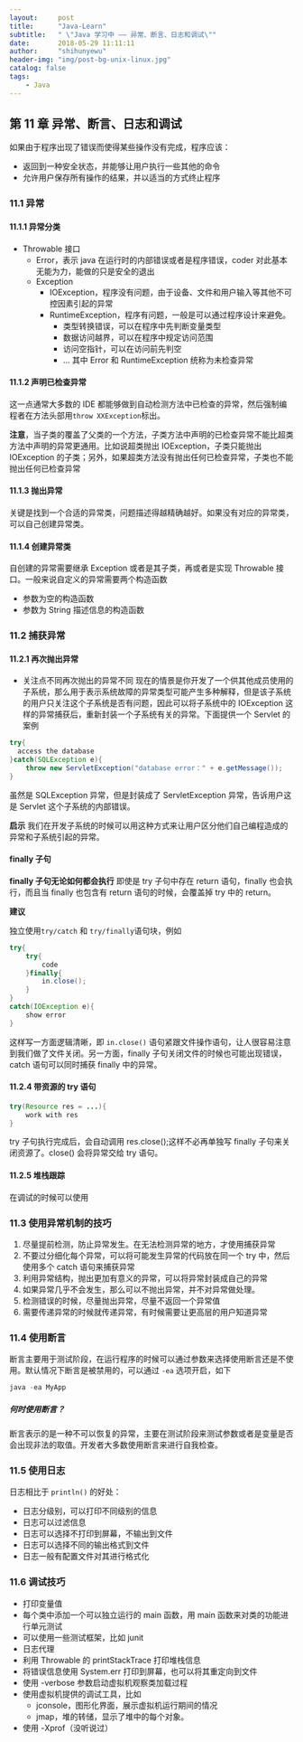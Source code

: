 ```yaml
---
layout:     post
title:      "Java-Learn"
subtitle:   " \"Java 学习中 —— 异常、断言、日志和调试\""
date:       2018-05-29 11:11:11
author:     "shihunyewu"
header-img: "img/post-bg-unix-linux.jpg"
catalog: false
tags:
    - Java
---
```


## 第 11 章 异常、断言、日志和调试
[](何种错误使用返回值，何种错误应该捕获，何种错误应该直接作为返回值？)
如果由于程序出现了错误而使得某些操作没有完成，程序应该：
* 返回到一种安全状态，并能够让用户执行一些其他的命令
* 允许用户保存所有操作的结果，并以适当的方式终止程序


### 11.1 异常
#### 11.1.1 异常分类
- Throwable 接口
	- Error，表示 java 在运行时的内部错误或者是程序错误，coder 对此基本无能为力，能做的只是安全的退出
	- Exception
		- IOException，程序没有问题，由于设备、文件和用户输入等其他不可控因素引起的异常
		- RuntimeException，程序有问题，一般是可以通过程序设计来避免。
			- 类型转换错误，可以在程序中先判断变量类型
			- 数据访问越界，可以在程序中规定访问范围
			- 访问空指针，可以在访问前先判空
			- ...
其中 Error 和 RuntimeException 统称为未检查异常

#### 11.1.2 声明已检查异常
这一点通常大多数的 IDE 都能够做到自动检测方法中已检查的异常，然后强制编程者在方法头部用```throw XXException```标出。

**注意**，当子类的覆盖了父类的一个方法，子类方法中声明的已检查异常不能比超类方法中声明的异常更通用。比如说超类抛出 IOException，子类只能抛出 IOException 的子类；另外，如果超类方法没有抛出任何已检查异常，子类也不能抛出任何已检查异常

#### 11.1.3 抛出异常
关键是找到一个合适的异常类，问题描述得越精确越好。如果没有对应的异常类，可以自己创建异常类。

#### 11.1.4 创建异常类
自创建的异常需要继承 Exception 或者是其子类，再或者是实现 Throwable 接口。一般来说自定义的异常需要两个构造函数
- 参数为空的构造函数
- 参数为 String 描述信息的构造函数

### 11.2 捕获异常
#### 11.2.1 再次抛出异常
* 关注点不同再次抛出的异常不同
现在的情景是你开发了一个供其他成员使用的子系统，那么用于表示系统故障的异常类型可能产生多种解释，但是该子系统的用户只关注这个子系统是否有问题，因此可以将子系统中的 IOException 这样的异常捕获后，重新封装一个子系统有关的异常。下面提供一个 Servlet 的案例
```java
try{
  access the database
}catch(SQLException e){
	throw new ServletException("database error：" + e.getMessage());
}
```
虽然是 SQLException 异常，但是封装成了 ServletException 异常，告诉用户这是 Servlet 这个子系统的内部错误。

**启示**
我们在开发子系统的时候可以用这种方式来让用户区分他们自己编程造成的异常和子系统引起的异常。

#### finally 子句
**finally 子句无论如何都会执行**
即使是 try 子句中存在 return 语句，finally 也会执行，而且当 finally 也包含有 return 语句的时候，会覆盖掉 try 中的 return。

**建议**

独立使用```try/catch``` 和 ```try/finally```语句块，例如
```java
try{
	try{
    	code
    }finally{
    	in.close();
    }
}
catch(IOException e){
	show error
}
```
这样写一方面逻辑清晰，即 ```in.close()``` 语句紧跟文件操作语句，让人很容易注意到我们做了文件关闭。另一方面，finally 子句关闭文件的时候也可能出现错误，catch 语句可以同时捕获 finally 中的异常。

#### 11.2.4 带资源的 try 语句
```java
try(Resource res = ...){
	work with res
}
```
try 子句执行完成后，会自动调用 res.close();这样不必再单独写 finally 子句来关闭资源了。close() 会将异常交给 try 语句。
#### 11.2.5 堆栈跟踪
在调试的时候可以使用

### 11.3 使用异常机制的技巧
1. 尽量提前检测，防止异常发生。在无法检测异常的地方，才使用捕获异常
2. 不要过分细化每个异常，可以将可能发生异常的代码放在同一个 try 中，然后使用多个 catch 语句来捕获异常
3. 利用异常结构，抛出更加有意义的异常，可以将异常封装成自己的异常
4. 如果异常几乎不会发生，那么可以不抛出异常，并不对异常做处理。
5. 检测错误的时候，尽量抛出异常，尽量不返回一个异常值
6. 需要传递异常的时候就传递异常，有时候需要让更高层的用户知道异常

### 11.4 使用断言
断言主要用于测试阶段，在运行程序的时候可以通过参数来选择使用断言还是不使用。默认情况下断言是被禁用的，可以通过 `-ea` 选项开启，如下
```java
java -ea MyApp
```
##### 何时使用断言？
断言表示的是一种不可以恢复的异常，主要在测试阶段来测试参数或者是变量是否会出现非法的取值。开发者大多数使用断言来进行自我检查。

### 11.5 使用日志
日志相比于 `println()` 的好处：
- 日志分级别，可以打印不同级别的信息
- 日志可以过滤信息
- 日志可以选择不打印到屏幕，不输出到文件
- 日志可以选择不同的输出格式到文件
- 日志一般有配置文件对其进行格式化

### 11.6 调试技巧
- 打印变量值
- 每个类中添加一个可以独立运行的 main 函数，用 main 函数来对类的功能进行单元测试
- 可以使用一些测试框架，比如 junit
- 日志代理
- 利用 Throwable 的 printStackTrace 打印堆栈信息
- 将错误信息使用 System.err 打印到屏幕，也可以将其重定向到文件
- 使用 -verbose 参数启动虚拟机观察类加载过程
- 使用虚拟机提供的调试工具，比如
	- jconsole，图形化界面，展示虚拟机运行期间的情况
	- jmap，堆的转储，显示了堆中的每个对象。
- 使用 -Xprof（没听说过）




